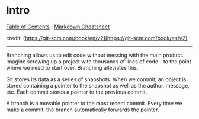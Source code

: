# Intro
[Table of Contents](/README.md) | [Markdown Cheatsheet](/Markdown%20Cheatsheet.md)

credit: [https://git-scm.com/book/en/v2](https://git-scm.com/book/en/v2)
___

Branching allows us to edit code without messing with the main product. Imagine screwing up a project with thousands of lines of code - to the point where we need to start over. Branching alleviates this.

Git stores its data as a series of snapshots. When we commit, an object is stored containing a pointer to the snapshot as well as the author, message, etc. Each commit stores a pointer to the previous commit. 

A branch is a movable pointer to the most recent commit. Every time we make a commit, the branch automatically forwards the pointer.
